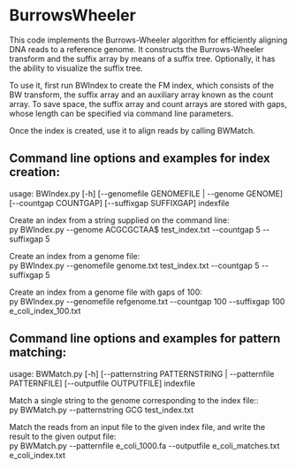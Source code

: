 # BurrowsWheeler

This code implements the Burrows-Wheeler algorithm for efficiently aligning DNA reads to a reference genome. It constructs the Burrows-Wheeler transform and the suffix array by means of a suffix tree. Optionally, it has the ability to visualize the suffix tree. 

To use it, first run BWIndex to create the FM index, which consists of the BW transform, the suffix array and an auxiliary array known as the count array. To save space, the suffix array and count arrays are stored with gaps, whose length can be specified via command line parameters.

Once the index is created, use it to align reads by calling BWMatch.

Command line options and examples for index creation:
-----------------------------------------------------

usage: BWIndex.py [-h] [--genomefile GENOMEFILE | --genome GENOME]
                  [--countgap COUNTGAP] [--suffixgap SUFFIXGAP]
                  indexfile

Create an index from a string supplied on the command line:<br/>
py BWIndex.py --genome ACGCGCTAA$ test_index.txt --countgap 5 --suffixgap 5

Create an index from a genome file:<br/>
py BWIndex.py --genomefile genome.txt test_index.txt --countgap 5 --suffixgap 5

Create an index from a genome file with gaps of 100:<br/>
py BWIndex.py --genomefile refgenome.txt --countgap 100 --suffixgap 100 e_coli_index_100.txt

Command line options and examples for pattern matching:
-------------------------------------------------------

usage: BWMatch.py [-h]
                  [--patternstring PATTERNSTRING | --patternfile PATTERNFILE]
                  [--outputfile OUTPUTFILE]
                  indexfile

Match a single string to the genome corresponding to the index file::<br/>
py BWMatch.py --patternstring GCG test_index.txt

Match the reads from an input file to the given index file, and write the result to the given output file:<br/>
py BWMatch.py --patternfile e_coli_1000.fa --outputfile e_coli_matches.txt e_coli_index.txt
